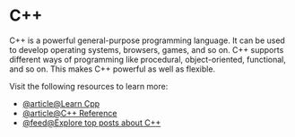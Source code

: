 # C++

C++ is a powerful general-purpose programming language. It can be used to develop operating systems, browsers, games, and so on. C++ supports different ways of programming like procedural, object-oriented, functional, and so on. This makes C++ powerful as well as flexible.

Visit the following resources to learn more:

- [@article@Learn Cpp](https://learncpp.com/)
- [@article@C++ Reference](https://en.cppreference.com/)
- [@feed@Explore top posts about C++](https://app.daily.dev/tags/c++?ref=roadmapsh)

